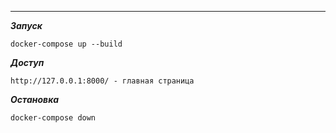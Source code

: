 ******

***Запуск***

    docker-compose up --build

***Доступ***

    http://127.0.0.1:8000/ - главная страница
    
***Остановка***

    docker-compose down
